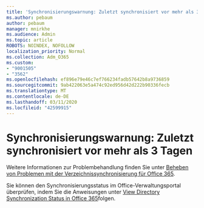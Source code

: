 ```yaml
---
title: 'Synchronisierungswarnung: Zuletzt synchronisiert vor mehr als 3 Tagen'
ms.author: pebaum
author: pebaum
manager: mnirkhe
ms.audience: Admin
ms.topic: article
ROBOTS: NOINDEX, NOFOLLOW
localization_priority: Normal
ms.collection: Adm_O365
ms.custom:
- "9001505"
- "3562"
ms.openlocfilehash: ef896e79e46c7ef766234fadb57642b8a9736859
ms.sourcegitcommit: 9ab422063e5a474c92ed956d42d222b90336fecb
ms.translationtype: MT
ms.contentlocale: de-DE
ms.lasthandoff: 03/11/2020
ms.locfileid: "42599915"
---
```

# <a name="sync-warning-last-synced-more-than-3-days-ago"></a>Synchronisierungswarnung: Zuletzt synchronisiert vor mehr als 3 Tagen

Weitere Informationen zur Problembehandlung finden Sie unter [Beheben von Problemen mit der Verzeichnissynchronisierung für Office 365](https://docs.microsoft.com/office365/enterprise/fix-problems-with-directory-synchronization).

Sie können den Synchronisierungsstatus im Office-Verwaltungsportal überprüfen, indem Sie die Anweisungen unter [View Directory Synchronization Status in Office 365](https://docs.microsoft.com/office365/enterprise/view-directory-synchronization-status)folgen.

